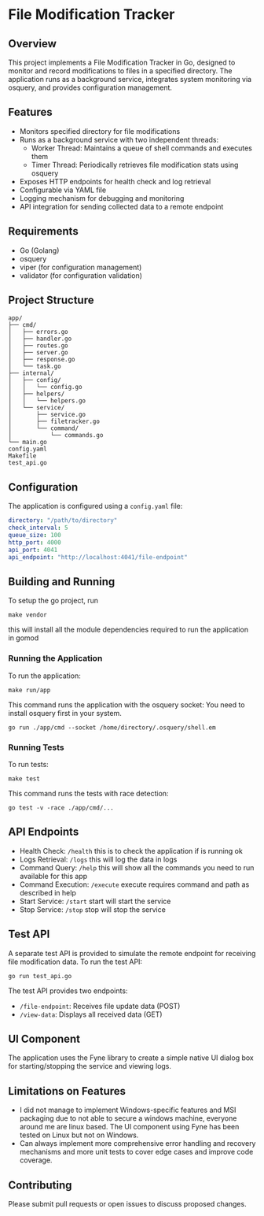 # File Modification Tracker

## Overview
This project implements a File Modification Tracker in Go, designed to monitor and record modifications to files in a specified directory. The application runs as a background service, integrates system monitoring via osquery, and provides configuration management.

## Features
- Monitors specified directory for file modifications
- Runs as a background service with two independent threads:
    - Worker Thread: Maintains a queue of shell commands and executes them
    - Timer Thread: Periodically retrieves file modification stats using osquery
- Exposes HTTP endpoints for health check and log retrieval
- Configurable via YAML file
- Logging mechanism for debugging and monitoring
- API integration for sending collected data to a remote endpoint

## Requirements
- Go (Golang)
- osquery
- viper (for configuration management)
- validator (for configuration validation)

## Project Structure
```
app/
├── cmd/
│   ├── errors.go
│   ├── handler.go
│   ├── routes.go
│   ├── server.go
│   ├── response.go
│   └── task.go
├── internal/
│   ├── config/
│   │   └── config.go
│   ├── helpers/
│   │   └── helpers.go
│   └── service/
│       ├── service.go
│       ├── filetracker.go
│       └── command/
│           └── commands.go
└── main.go
config.yaml
Makefile
test_api.go
```

## Configuration
The application is configured using a `config.yaml` file:

```yaml
directory: "/path/to/directory"
check_interval: 5
queue_size: 100
http_port: 4000
api_port: 4041
api_endpoint: "http://localhost:4041/file-endpoint"
```

## Building and Running
To setup the go project, run
```
make vendor
```
this will install all the module dependencies required to run the application in gomod

### Running the Application
To run the application:

```
make run/app
```

This command runs the application with the osquery socket: You need to install osquery first in your system.

```
go run ./app/cmd --socket /home/directory/.osquery/shell.em
```

### Running Tests
To run tests:

```
make test
```

This command runs the tests with race detection:

```
go test -v -race ./app/cmd/...
```

## API Endpoints
- Health Check: `/health` this is to check the application if is running ok
- Logs Retrieval: `/logs` this will log the data in logs
- Command Query: `/help` this will show all the commands you need to run available for this app
- Command Execution: `/execute` execute requires command and path as described in help
- Start Service: `/start` start will start the service
- Stop Service: `/stop` stop will stop the service

## Test API
A separate test API is provided to simulate the remote endpoint for receiving file modification data. To run the test API:

```
go run test_api.go
```

The test API provides two endpoints:
- `/file-endpoint`: Receives file update data (POST)
- `/view-data`: Displays all received data (GET)

## UI Component
The application uses the Fyne library to create a simple native UI dialog box for starting/stopping the service and viewing logs.

## Limitations on Features
- I did not manage to implement Windows-specific features and MSI packaging due to not able to secure a windows machine, everyone around me are linux based.
The UI component using Fyne has been tested on Linux but not on Windows.
- Can always implement more comprehensive error handling and recovery mechanisms and more unit tests to cover edge cases and improve code coverage.

## Contributing
Please submit pull requests or open issues to discuss proposed changes.

